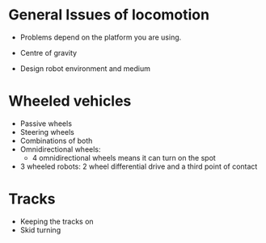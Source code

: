 # General Issues of locomotion

* Problems depend on the platform you are using.

* Centre of gravity

* Design robot environment and medium

# Wheeled vehicles

* Passive wheels
* Steering wheels
* Combinations of both
* Omnidirectional wheels:
    * 4 omnidirectional wheels means it can turn on the spot
* 3 wheeled robots: 2 wheel differential drive and a third point of contact

# Tracks

* Keeping the tracks on
* Skid turning
